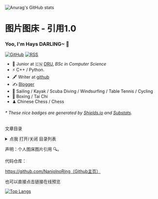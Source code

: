 ![Anurag's GitHub stats](https://github-readme-stats.vercel.app/api?username=NanjolnoRing&count_private=true)

# 图片图床 - 引用1.0

### Yoo, I'm Hays DARLING~ 👋

[![GitHub](https://img.shields.io/badge/dynamic/json?logo=github&label=GitHub&labelColor=495867&color=495867&query=%24.data.totalSubs&url=https%3A%2F%2Fapi.spencerwoo.com%2Fsubstats%2F%3Fsource%3Dgithub%26queryKey%3Dhayschan&style=flat-square)](https://github.com/NanjolnoRing)
[![RSS](https://img.shields.io/badge/dynamic/json?logo=rss&logoColor=white&label=RSS&labelColor=95B8D1&color=95B8D1&query=%24.data.totalSubs&url=https%3A%2F%2Fapi.spencerwoo.com%2Fsubstats%2F%3Fsource%3Dfeedly%257Cinoreader%257CfeedsPub%26queryKey%3Dhttps://haysc.tech/feed.xml&style=flat-square)](https://haysc.tech/)

- 🍻 Junior at 🇨🇳 [DRU](https://www.pkuDSCCcds.cn), _BSc in Computer Science_
- ⚡ C++ / Python.
- 🖋 Writer at [github](https://github.com/NanjolnoRing)
- ✍️ [Blogger](https://hayscfdgfvvvvb.tech)
- 🏃 Sailing / Kayak / Scuba Diving / Windsurfing / Table Tennis / Cycling
- 🥋 Boxing / Tai Chi
- ♟ Chinese Chess / Chess 

<h6>* These nice badges are generated by <a href="https://shields.io/">Shields.io</a> and <a href="https://github.com/spencerwooo/Substats">Substats</a>.</h6>


文章目录
<details>
<summary>点我 打开/关闭 目录列表</summary>

1. README 部分

1.1 简介
1.2 效果展示
2. Issue/PR 模板 部分

</details>

声明：个人图床图片引用 🔍。


代码仓库：

https://github.com/NanjolnoRing（Github主页）

也可以直接点击链接在线预览

[![Top Langs](https://github-readme-stats.vercel.app/api/top-langs/?username=NanjolnoRing&layout=compact)](https://github.com/anuraghazra/github-readme-stats)



<span id="nav-1"></span>
